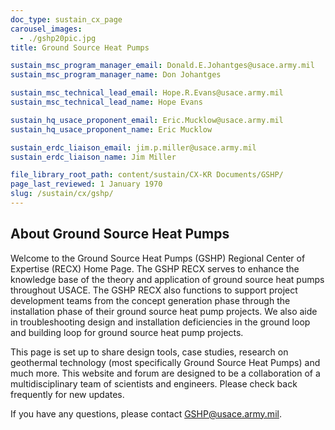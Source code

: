 ```yaml
---
doc_type: sustain_cx_page
carousel_images:
  - ./gshp20pic.jpg
title: Ground Source Heat Pumps

sustain_msc_program_manager_email: Donald.E.Johantges@usace.army.mil
sustain_msc_program_manager_name: Don Johantges

sustain_msc_technical_lead_email: Hope.R.Evans@usace.army.mil
sustain_msc_technical_lead_name: Hope Evans

sustain_hq_usace_proponent_email: Eric.Mucklow@usace.army.mil
sustain_hq_usace_proponent_name: Eric Mucklow

sustain_erdc_liaison_email: jim.p.miller@usace.army.mil
sustain_erdc_liaison_name: Jim Miller

file_library_root_path: content/sustain/CX-KR Documents/GSHP/
page_last_reviewed: 1 January 1970
slug: /sustain/cx/gshp/
---
```


## About Ground Source Heat Pumps

Welcome to the Ground Source Heat Pumps (GSHP) Regional Center of Expertise (RECX) Home Page. The GSHP RECX serves to enhance the knowledge base of the theory and application of ground source heat pumps throughout USACE. The GSHP RECX also functions to support project development teams from the concept generation phase through the installation phase of their ground source heat pump projects. We also aide in troubleshooting design and installation deficiencies in the ground loop and building loop for ground source heat pump projects.

This page is set up to share design tools, case studies, research on geothermal technology (most specifically Ground Source Heat Pumps) and much more. This website and forum are designed to be a collaboration of a multidisciplinary team of scientists and engineers. Please check back frequently for new updates.

If you have any questions, please contact GSHP@usace.army.mil.
